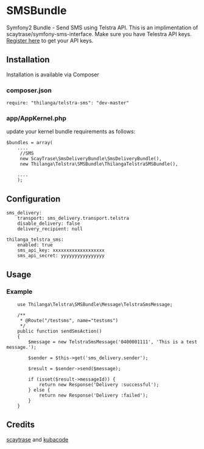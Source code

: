 # SMSBundle
Symfony2 Bundle -  Send SMS using Telstra API. This is an implimentation of scaytrase/symfony-sms-interface. Make sure you have Telestra API keys. [Register here](https://dev.telstra.com/) to get your API keys.


## Installation

Installation is available via Composer

### composer.json


```
require: "thilanga/telstra-sms": "dev-master"
```

### app/AppKernel.php

update your kernel bundle requirements as follows:

```
$bundles = array(
    ....
     //SMS
     new ScayTrase\SmsDeliveryBundle\SmsDeliveryBundle(),
     new Thilanga\Telstra\SMSBundle\ThilangaTelstraSMSBundle(),

    ....
    );
```

## Configuration

```
sms_delivery:
    transport: sms_delivery.transport.telstra
    disable_delivery: false
    delivery_recipient: null

thilanga_telstra_sms:
    enabled: true
    sms_api_key: xxxxxxxxxxxxxxxxxxx
    sms_api_secret: yyyyyyyyyyyyyyyy

```

## Usage



### Example

```
    use Thilanga\Telstra\SMSBundle\Message\TelstraSmsMessage;

    /**
     * @Route("/testsms", name="testsms")
     */
    public function sendSmsAction()
    {
        $message = new TelstraSmsMessage('0400001111', 'This is a test message.');

        $sender = $this->get('sms_delivery.sender');

        $result = $sender->send($message);

        if (isset($result->messageId)) {
            return new Response('Delivery :successful');
        } else {
            return new Response('Delivery :failed');
        }
    }
```

## Credits
[scaytrase](https://github.com/scaytrase/symfony-sms-interface) and [kubacode](https://github.com/kubacode/telstraSMS)

